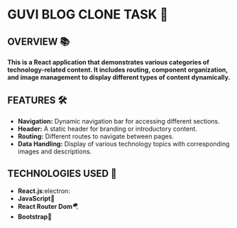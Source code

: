 # GUVI BLOG CLONE TASK :dart:
## OVERVIEW :books:
**This is a React application that demonstrates various categories of technology-related content. It includes routing, component organization, and image management to display different types of content dynamically.**
## FEATURES :hammer_and_wrench:
- **Navigation:** Dynamic navigation bar for accessing different sections.
- **Header:** A static header for branding or introductory content.
- **Routing:** Different routes to navigate between pages.
- **Data Handling:** Display of various technology topics with corresponding images and descriptions.
## TECHNOLOGIES USED :bow_and_arrow:
- **React.js**:electron:
- **JavaScript**:closed_book:
- **React Router Dom**:parachute:
- **Bootstrap**:art:

